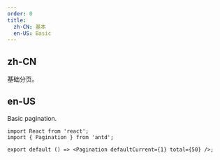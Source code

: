 ```yaml
---
order: 0
title:
  zh-CN: 基本
  en-US: Basic
---
```


## zh-CN

基础分页。

## en-US

Basic pagination.

```tsx
import React from 'react';
import { Pagination } from 'antd';

export default () => <Pagination defaultCurrent={1} total={50} />;
```

